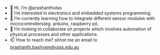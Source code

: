 - 👋 Hi, I’m @prashanthutas
- 👀 I’m interested in electronics and embedded systems programming.
- 🌱 I’m currently learning how to integrate different sensor modules with microcontrollers(eg. arduino, raspberry pi).
- 💞️ I’m looking to collaborate on projects which involves automation of physical processes and other applications.
- 📫 How to reach me? shhot me an email to prashanth.bashyam@utas.edu.au

<!---
prashanthutas/prashanthutas is a ✨ special ✨ repository because its `README.md` (this file) appears on your GitHub profile.
You can click the Preview link to take a look at your changes.
--->
